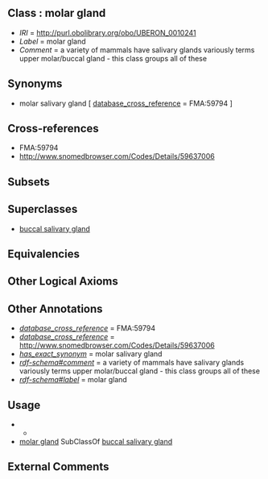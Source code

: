 
## Class : molar gland

 * *IRI* = http://purl.obolibrary.org/obo/UBERON_0010241
 * *Label* = molar gland
 * *Comment* = a variety of mammals have salivary glands variously terms upper molar/buccal gland - this class groups all of these

## Synonyms

 * molar salivary gland [ [database_cross_reference](../../ef/oboInOwl#hasDbXref.md) = FMA:59794 ]

## Cross-references

 * FMA:59794
 * http://www.snomedbrowser.com/Codes/Details/59637006

## Subsets


## Superclasses

 * [buccal salivary gland](../../UBERON/02/UBERON_0012102.md)

## Equivalencies


## Other Logical Axioms


## Other Annotations

 * *[database_cross_reference](../../ef/oboInOwl#hasDbXref.md)* = FMA:59794
 * *[database_cross_reference](../../ef/oboInOwl#hasDbXref.md)* = http://www.snomedbrowser.com/Codes/Details/59637006
 * *[has_exact_synonym](../../ym/oboInOwl#hasExactSynonym.md)* = molar salivary gland
 * *[rdf-schema#comment](../../nt/rdf-schema#comment.md)* = a variety of mammals have salivary glands variously terms upper molar/buccal gland - this class groups all of these
 * *[rdf-schema#label](../../el/rdf-schema#label.md)* = molar gland

## Usage

 * -
 * [molar gland](../../UBERON/41/UBERON_0010241.md) SubClassOf [buccal salivary gland](../../UBERON/02/UBERON_0012102.md)

## External Comments

